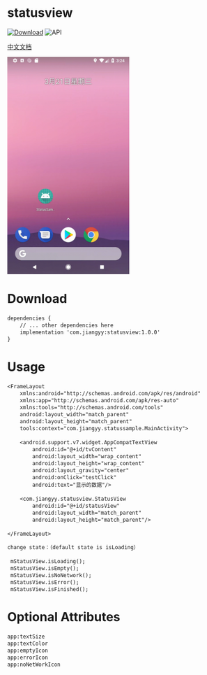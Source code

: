 # statusview
[![Download](https://api.bintray.com/packages/jiangyychn/maven/statusview/images/download.svg)](https://bintray.com/jiangyychn/maven/statusview) ![API](https://img.shields.io/badge/api-14%2B-brightgreen.svg)

[中文文档](https://github.com/jyygithub/statusview/blob/master/README.zh.md)

<img src="https://github.com/jyygithub/statusview/blob/master/image/screen.gif" width = "280" height = "497" alt="效果图" align=center />

# Download
```
dependencies {
    // ... other dependencies here
    implementation 'com.jiangyy:statusview:1.0.0'
}
```

# Usage

```
<FrameLayout
    xmlns:android="http://schemas.android.com/apk/res/android"
    xmlns:app="http://schemas.android.com/apk/res-auto"
    xmlns:tools="http://schemas.android.com/tools"
    android:layout_width="match_parent"
    android:layout_height="match_parent"
    tools:context="com.jiangyy.statussample.MainActivity">

    <android.support.v7.widget.AppCompatTextView
        android:id="@+id/tvContent"
        android:layout_width="wrap_content"
        android:layout_height="wrap_content"
        android:layout_gravity="center"
        android:onClick="testClick"
        android:text="显示的数据"/>

    <com.jiangyy.statusview.StatusView
        android:id="@+id/statusView"
        android:layout_width="match_parent"
        android:layout_height="match_parent"/>

</FrameLayout>
```

```
change state：（default state is isLoading）

 mStatusView.isLoading();
 mStatusView.isEmpty();
 mStatusView.isNoNetwork();
 mStatusView.isError();
 mStatusView.isFinished();
```

# Optional Attributes

```
app:textSize
app:textColor
app:emptyIcon
app:errorIcon
app:noNetWorkIcon
```